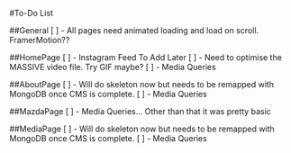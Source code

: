 #To-Do List

##General
[ ] - All pages need animated loading and load on scroll. FramerMotion??

##HomePage
[ ] - Instagram Feed To Add Later
[ ] - Need to optimise the MASSIVE video file. Try GIF maybe?
[ ] - Media Queries

##AboutPage
[ ] - Will do skeleton now but needs to be remapped with MongoDB once CMS is complete.
[ ] - Media Queries

##MazdaPage
[ ] - Media Queries... Other than that it was pretty basic

##MediaPage
[ ] - Will do skeleton now but needs to be remapped with MongoDB once CMS is complete.
[ ] - Media Queries